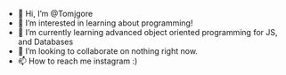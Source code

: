 - 👋 Hi, I’m @Tomjgore
- 👀 I’m interested in learning about programming!
- 🌱 I’m currently learning advanced object oriented programming for JS, and Databases
- 💞️ I’m looking to collaborate on nothing right now.
- 📫 How to reach me instagram :)

<!---
Tomjgore/Tomjgore is a ✨ special ✨ repository because its `README.md` (this file) appears on your GitHub profile.
You can click the Preview link to take a look at your changes.
--->
